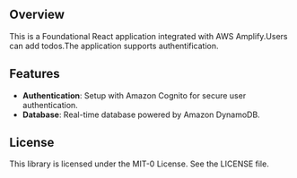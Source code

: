 ## Overview

This is a Foundational React application integrated with AWS Amplify.Users can add todos.The application supports authentification.

## Features

- **Authentication**: Setup with Amazon Cognito for secure user authentication.
- **Database**: Real-time database powered by Amazon DynamoDB.

## License

This library is licensed under the MIT-0 License. See the LICENSE file.

